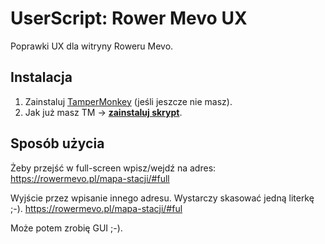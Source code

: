 ﻿# UserScript: Rower Mevo UX

Poprawki UX dla witryny Roweru Mevo.

Instalacja
----------

1. Zainstaluj [TamperMonkey](https://addons.mozilla.org/pl/firefox/addon/tampermonkey/) (jeśli jeszcze nie masz).
2. Jak już masz TM &rarr; **[zainstaluj skrypt](https://github.com/Eccenux/UserScript-better-mevo-UX/raw/master/better-mevo-UX.user.js)**.

Sposób użycia
-------------

Żeby przejść w full-screen wpisz/wejdź na adres:
https://rowermevo.pl/mapa-stacji/#full

Wyjście przez wpisanie innego adresu. Wystarczy skasować jedną literkę ;-).
https://rowermevo.pl/mapa-stacji/#ful

Może potem zrobię GUI ;-).

<!--

<img src="https://raw.githubusercontent.com/Eccenux/UserScript-better-mevo-UX/master/screen.png" alt="Screen">

-->